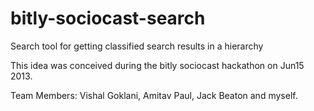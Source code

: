 bitly-sociocast-search
======================

Search tool for getting classified search results in a hierarchy

This idea was conceived during the bitly sociocast hackathon on Jun15 2013. 

Team Members: Vishal Goklani, Amitav Paul, Jack Beaton and myself.
